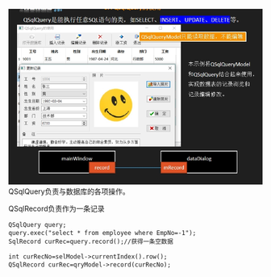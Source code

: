 ![1](9.jpg)
QSqlQuery负责与数据库的各项操作。



QSqlRecord负责作为一条记录
```
QSqlQuery query;
query.exec("select * from employee where EmpNo=-1");
SqlRecord curRec=query.record();//获得一条空数据
```
```
int curRecNo=selModel->currentIndex().row();
QSqlRecord curRec=qryModel->record(curRecNo);
```